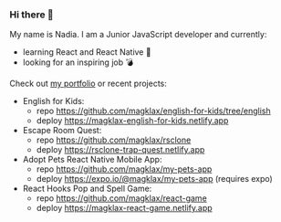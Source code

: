 ### Hi there 👋
My name is Nadia. I am a Junior JavaScript developer and currently:
- learning React and React Native 📕 
- looking for an inspiring job 💣

Check out [my portfolio](https://nadiia-portfolio.netlify.app/) or recent projects:
- English for Kids:
   - repo https://github.com/magklax/english-for-kids/tree/english
   - deploy https://magklax-english-for-kids.netlify.app
- Escape Room Quest:
    - repo https://github.com/magklax/rsclone
    - deploy https://rsclone-trap-quest.netlify.app
- Adopt Pets React Native Mobile App:
    - repo https://github.com/magklax/my-pets-app
    - deploy https://expo.io/@magklax/my-pets-app (requires expo)
- React Hooks Pop and Spell Game:
     - repo https://github.com/magklax/react-game
     - deploy https://magklax-react-game.netlify.app

